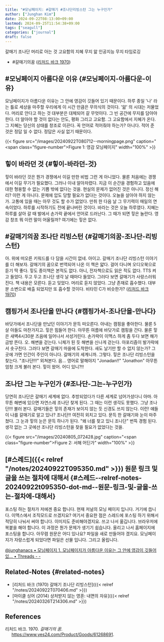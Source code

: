 ```yaml
---
title: "#모닝페이지: #갈매기 #조나단리빙스턴 그는 누구인가"
author: ["Junghan Kim"]
date: 2024-09-22T08:13:00+09:00
lastmod: 2024-09-25T11:54:38+09:00
tags: ["seagull"]
categories: ["journal"]
draft: false
---
```


갈매기 조나단 머리로 아는 것 고요함의 지혜 무지 앎 인공지능 무지 타임로깅

<!--more-->

-   \#갈매기의꿈 (<a href="#citeproc_bib_item_1">리처드 바크 1970</a>)


## #모닝페이지 아름다운 이유 {#모닝페이지-아름다운-이유}

모닝페이지가 아름다운 이유는 그 안에 영감이 깃들어 있기 때문이다. 하루 종일 '나' 라는 틀로 세상을 마주할 우리에게 이 시간 만큼은 무의식의 것이다. '앎' 의 시대는 저물었다. 머리로 안다고 하는 것 대부분은 대체되어 갈 무엇이다. 그 빈 공간에 무지를 담아야 한다. 더 알아야 할 것이 없다는 안도, 평화 그리고 고요함. 그 고요함에서 지혜가 온다. 그 지혜는 당신의 상태를 창조로 이끈다. 꼭 언어로 적어줘야 하는가? 아니다. 적어 준 것은 정답 일 수 없다. 정답은 사실 없기 때문이다.

{{< figure src="/images/20240922T080712--morningpage.png" caption="<span class=\"figure-number\">Figure 1: </span>영감 모닝페이지" width="100%" >}}


## 힣이 바라던 것 {#힣이-바라던-것}

힣이 바라던 것은 뭔가 경쟁에서 이길 만한 비법 그런 게 아니었다. 물론 처음에는 경쟁에서 이길 무기가 필요했다. 그러나 이내 알아차렸다. 지금 이 순간을 경험하고 있음에 대한 형용할 수 없는 기쁨 밖에 없다는 것을. 현실의 문제가 없어진 것은 아니다. 정신 해리? 이런 게 아니다. 문제에 압도 당할 필요가 없다는 것이다. 오늘을 살아야 하지 않는가. 고통에 있을 때는 아무 것도 할 수가 없었다. 만취 한 다음 날 그 무기력이 매일의 연속이었다. 하루를 시작하기도 전에 끝나버린 것이다. 바라는 것은 오늘 하루였다. 지혜는 하루를 살아 갈 때 발에서 손가락 끝에서 언어로 드러난다. 그 때가 되면 힣은 놀란다. 영감 창조 뭐 이런 말이 어울릴까? 여기에는 힣은 없다.


## #갈매기의꿈 조나단 리빙스턴 {#갈매기의꿈-조나단-리빙스턴}

아. 위에 떠오른 키워드를 다 담을 시간이 없네. 아이고. 갈매기 조나단 리빙스턴 이야기를 더 해보자. 갈매기의 꿈으로 번역되어 나온 이 책은 얇다. 걸어 다니며 오디오북으로 듣기 딱 좋다. 힣도 종이책은 본적도 없다. 아니, 전자책으로도 읽은 적도 없다. TTS 켜고 들었다. 두고 두고 조나단 생각 날 때마다 들었다. 그러다 보면 갈매기가 사랑스러워진다. 책 내용은 모른다. 듣고 잊었다. 머리로 듣지 않았다. 그냥 존재로 흡수했다. 대부분 소변으로 배출 되었지만 또 흡수할 것이다. 비타민 C가 비슷한가? <span class="org-target" id="org-target-------"></span> (<a href="#citeproc_bib_item_1">리처드 바크 1970</a>)


## 캠핑가서 조나단을 만나다 {#캠핑가서-조나단을-만나다}

바닷가에서 조나단을 만났던 이야기가 문득 떠오른다. 아내는 캠핑을 좋아한다. 물론 5살 아들도 마찬가지고. 힣은 힘들어 한다. 아무튼 여름에 바닷가로 캠핑을 간다. 물론 힣은 새벽4시30분 즈음에 일어나서 서성거린다. 손가락이 이맥스 하게 좀 두다 보면 해가 금방 뜬다. 오. 해변을 걷는다. 니체가 된 듯 해변을 신나게 걷는다. 아포리즘이 발가락에서 솟구친다. 그러다 보면 갈매기 마을에 도착한다. 새도 날기만 할 수 없지 않는가? 그곳에 가면 인간이 주인이 아니다. 갈매기의 세계니까. 그렇다. 힣은 조나단 리빙스턴을 찾는다. "조나단!!!" 외쳐본다. 음... 영어로 말해야지 "Jonadan!!" "Jonathon" 아무튼 엄청 크게 불러 본다. 힣이 왔어. 어디 있니?!!


## 조나단 그는 누구인가 {#조나단-그는-누구인가}

당연히 조나단은 갈매기 세계에 없다. 추방되었다가 다른 세계로 넘어가셨다니 아마. 아무튼 해변에 있으면 자연스레 조나단 찾게 된다. 그 때는 이런 생각도 못했다. 그냥 조나단!!! 불러 본다. 갈매기들은 힣의 존재가 보이지 않는 듯 신경도 쓰지 않는다. 이런! 얘들이 나를 갈매기로 알고 있나? 조나단!! 여전히 외치고 있다. 문득 한 갈매기와 눈이 마주쳤다. 그 눈과 힣의 눈은 문득 하나가 된다. "왜 너를 찾고 있니 조나단" 번뜩 경험 된다. 생각 없는 그 곳에선 조나단 리빙스턴을 찾을 필요가 없었다는 것을.

{{< figure src="/images/20240805_072428.jpg" caption="<span class=\"figure-number\">Figure 2: </span>서해 어딘가" width="100%" >}}


## [#스레드]({{< relref "/notes/20240922T095350.md" >}}) 원문 링크 및 글을 쓰는 절차에 대해서 {#스레드--relref-notes-20240922t095350-dot-md--원문-링크-및-글을-쓰는-절차에-대해서}

포스팅 하는 절차가 저에겐 중요 합니다. 현재 저널의 모닝 페이지 입니다. 거기에 씁니다. 이맥스에서 조직모드로 쓰겠지요? 여기서 중요한 점은 스레드에 포스팅 하기 위해서 적당히 나눠서 써야 합니다. 이미지도 준비해야겠지요. 쓰고 나서 옮깁니다. 브라우저에 복붙을 해야 합니다. 이 과정은 뭔가 문제가 생기기 쉽습니다. 올리고 나서 홈페이지에 포스팅을 합니다. 아무렴 원문은 어디 있나요? 파일을 새로 만들어야 겠지요. 모닝페이지가 자랑스럽게 되었다면 파일은 선물 입니다. 그리고 올립니다.

[@junghanacs • 모닝페이지 1. 모닝페이지가 아름다운 이유는 그 안에 영감이 깃들어 있... • Threads - -](https://www.threads.net/@junghanacs/post/DAMnkJBBkdw?xmt=AQGz0M6DNHip0dfFRGV_ICJsS0l5pJGqSz4bISOpYt0Iiw)


## Related-Notes {#related-notes}

-   [리처드 바크 (1970) 갈매기 조나단 리빙스턴]({{< relref "/notes/20240922T070406.md" >}})
-   [마이클 싱어 (2014) 상처받지 않는 영혼: 내면의 자유]({{< relref "/notes/20240326T214306.md" >}})

## References

<style>.csl-entry{text-indent: -1.5em; margin-left: 1.5em;}</style><div class="csl-bib-body">
  <div class="csl-entry"><a id="citeproc_bib_item_1"></a>리처드 바크. 1970. <i>갈매기의 꿈</i>. <a href="https://www.yes24.com/Product/Goods/61268691">https://www.yes24.com/Product/Goods/61268691</a>.</div>
</div>
